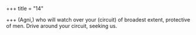 +++
title = "14"

+++
(Agni,) who will watch over your (circuit) of broadest extent, protective  of men.
Drive around your circuit, seeking us.